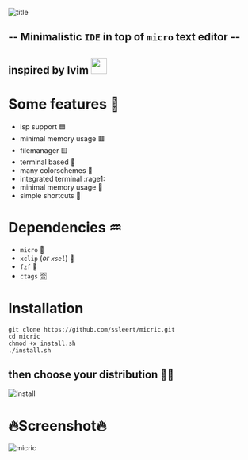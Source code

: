 ![title](https://media.discordapp.net/attachments/955362477137362954/969706886423281765/nmGv0T7U_4x.png?raw=true)
## -- Minimalistic `IDE` in top of `micro` text editor --
## inspired by lvim   <img src="https://media.discordapp.net/attachments/955362477137362954/969692269991047178/82431193.png?raw=true" width="32px">
# Some features :muscle:
- lsp support 🟦
- minimal memory usage 🟥
- filemanager 🟨
- terminal based 💚
- many colorschemes 🌈
- integrated terminal :rage1:
- minimal memory usage 🐏
- simple shortcuts 🤬
# Dependencies ♒
- `micro` 🥇
- `xclip` (*or `xsel`*) 🥈
- `fzf` 🥉
- `ctags` 🈴
# Installation
```fish
git clone https://github.com/ssleert/micric.git
cd micric
chmod +x install.sh
./install.sh
```
## then choose your distribution 👨‍🦲
![install](https://cdn.discordapp.com/attachments/955362477137362954/969694168425300035/2022-04-29_23-18.png?raw=true)
# 🔥Screenshot🔥
![micric](https://cdn.discordapp.com/attachments/955362477137362954/969686986770227210/2022-04-29_22-49.png?raw=true)

